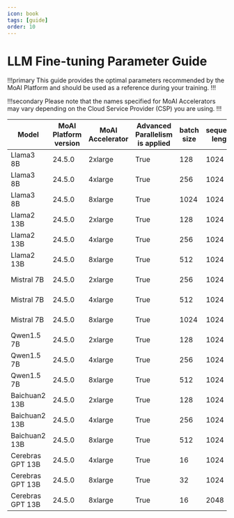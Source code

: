 ```yaml
---
icon: book
tags: [guide]
order: 10
---
```


# LLM Fine-tuning Parameter Guide


!!!primary 
This guide provides the optimal parameters recommended by the MoAI Platform and should be used as a reference during your training.
!!!

!!!secondary 
Please note that the names specified for MoAI Accelerators may vary depending on the Cloud Service Provider (CSP) you are using.
!!!

| Model | MoAI Platform version | MoAI Accelerator | Advanced Parallelism is applied | batch size | sequence length | vram Usage | Training Time |
| --- | --- | --- | --- | --- | --- | --- | --- |
| Llama3 8B | 24.5.0 | 2xlarge | True | 128 | 1024 | 867,021 MiB | 220m |
| Llama3 8B | 24.5.0 | 4xlarge | True | 256 | 1024 | 1,366,564 MiB | 140m |
| Llama3 8B | 24.5.0 | 8xlarge | True | 1024 | 1024 | 2,089,476 MiB | 78m |
| Llama2 13B | 24.5.0 | 2xlarge | True | 128 | 1024 | 699,751 MiB | 560m |
| Llama2 13B | 24.5.0 | 4xlarge | True | 256 | 1024 | 1,121,814 MiB | 249m |
| Llama2 13B | 24.5.0 | 8xlarge | True | 512 | 1024 | 1,853,432 MiB | 144m |
| Mistral 7B | 24.5.0 | 2xlarge | True | 256 | 1024 | 762,652 MiB | 19m |
| Mistral 7B | 24.5.0 | 4xlarge | True | 512 | 1024 | 1,147,841 MiB | 15m |
| Mistral 7B | 24.5.0 | 8xlarge | True | 1024 | 1024 | 1,112,135 MiB | 16m |
| Qwen1.5 7B | 24.5.0 | 2xlarge | True | 128 | 1024 | 758,555 MiB | 30m |
| Qwen1.5 7B | 24.5.0 | 4xlarge | True | 256 | 1024 | 1,403,640 MiB | 15m |
| Qwen1.5 7B | 24.5.0 | 8xlarge | True | 512 | 1024 | 1,899,079 MiB | 14m |
| Baichuan2 13B | 24.5.0 | 2xlarge | True | 128 | 1024 | 866,656 MiB | 30m |
| Baichuan2 13B | 24.5.0 | 4xlarge | True | 256 | 1024 | 1,541,212 MiB | 28m |
| Baichuan2 13B | 24.5.0 | 8xlarge | True | 512 | 1024 | 2,845,656 MiB | 17m |
| Cerebras GPT 13B | 24.5.0 | 4xlarge | True | 16 | 1024 | 1,764,955 MiB | 81m |
| Cerebras GPT 13B | 24.5.0 | 8xlarge | True | 32 | 1024 | 3,460,240 MiB | 62m |
| Cerebras GPT 13B | 24.5.0 | 8xlarge | True | 16 | 2048 | 1,951,344 MiB | 100m |
